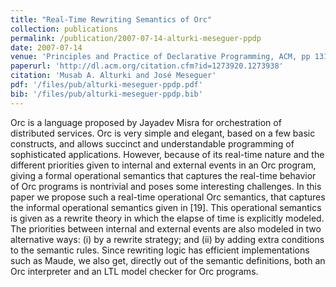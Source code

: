 ```yaml
---
title: "Real-Time Rewriting Semantics of Orc"
collection: publications
permalink: /publication/2007-07-14-alturki-meseguer-ppdp
date: 2007-07-14
venue: 'Principles and Practice of Declarative Programming, ACM, pp 131–142'
paperurl: 'http://dl.acm.org/citation.cfm?id=1273920.1273938'
citation: 'Musab A. Alturki and José Meseguer'
pdf: '/files/pub/alturki-meseguer-ppdp.pdf'
bib: '/files/pub/alturki-meseguer-ppdp.bib'
---
```

Orc is a language proposed by Jayadev Misra for orchestration of distributed services. Orc is very simple and elegant, based on a few basic constructs, and allows succinct and understandable programming of sophisticated applications. However, because of its real-time nature and the different priorities given to internal and external events in an Orc program, giving a formal operational semantics that captures the real-time behavior of Orc programs is nontrivial and poses some interesting challenges. In this paper we propose such a real-time operational Orc semantics, that captures the informal operational semantics given in [19]. This operational semantics is given as a rewrite theory in which the elapse of time is explicitly modeled. The priorities between internal and external events are also modeled in two alternative ways: (i) by a rewrite strategy; and (ii) by adding extra conditions to the semantic rules. Since rewriting logic has efficient implementations such as Maude, we also get, directly out of the semantic definitions, both an Orc interpreter and an LTL model checker for Orc programs.

